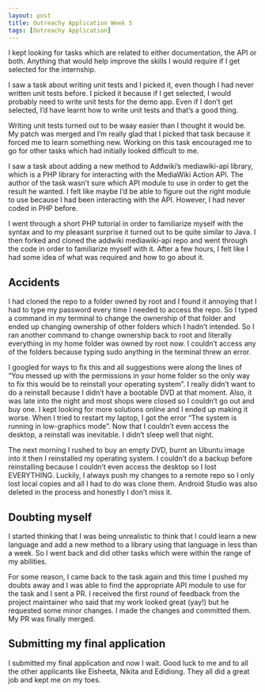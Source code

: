 ```yaml
---
layout: post
title: Outreachy Application Week 5
tags: [Outreachy Application]
---
```


I kept looking for tasks which are related to either documentation, the API or both. Anything that would help improve the skills I would require if I get selected for the internship.

I saw a task about writing unit tests and I picked it, even though I had never written unit tests before. I picked it because if I get selected, I would probably need to write unit tests for the demo app. Even if I don’t get selected, I’d have learnt how to write unit tests and that’s a good thing.

Writing unit tests turned out to be waay easier than I thought it would be. My patch was merged and I’m really glad that I picked that task because it forced me to learn something new. Working on this task encouraged me to go for other tasks which had initially looked difficult to me.

I saw a task about adding a new method to Addwiki’s mediawiki-api library, which is a PHP library for interacting with the MediaWiki Action API. The author of the task wasn’t sure which API module to use in order to get the result he wanted. I felt like maybe I’d be able to figure out the right module to use because I had been interacting with the API. However, I had never coded in PHP before.

I went through a short PHP tutorial in order to familiarize myself with the syntax and to my pleasant surprise it turned out to be quite similar to Java. I then forked and cloned the addwiki mediawiki-api repo and went through the code in order to familiarize myself with it. After a few hours, I felt like I had some idea of what was required and how to go about it.

## Accidents

I had cloned the repo to a folder owned by root and I found it annoying that I had to type my password every time I needed to access the repo. So I typed a command in my terminal to change the ownership of that folder and ended up changing ownership of other folders which I hadn’t intended. So I ran another command to change ownership back to root and literally everything in my home folder was owned by root now. I couldn’t access any of the folders because typing sudo anything in the terminal threw an error.

I googled for ways to fix this and all suggestions were along the lines of “You messed up with the permissions in your home folder so the only way to fix this would be to reinstall your operating system”. I really didn’t want to do a reinstall because I didn’t have a bootable DVD at that moment. Also, it was late into the night and most shops were closed so I couldn’t go out and buy one. I kept looking for more solutions online and I ended up making it worse. When I tried to restart my laptop, I got the error “The system is running in low-graphics mode”. Now that I couldn’t even access the desktop, a reinstall was inevitable. I didn’t sleep well that night.

The next morning I rushed to buy an empty DVD, burnt an Ubuntu image into it then I reinstalled my operating system. I couldn’t do a backup before reinstalling because I couldn’t even access the desktop so I lost EVERYTHING. Luckily, I always push my changes to a remote repo so I only lost local copies and all I had to do was clone them. Android Studio was also deleted in the process and honestly I don’t miss it.

## Doubting myself

I started thinking that I was being unrealistic to think that I could learn a new language and add a new method to a library using that language in less than a week. So I went back and did other tasks which were within the range of my abilities.

For some reason, I came back to the task again and this time I pushed my doubts away and I was able to find the appropriate API module to use for the task and I sent a PR. I received the first round of feedback from the project maintainer who said that my work looked great (yay!) but he requested some minor changes. I made the changes and committed them. My PR was finally merged.

## Submitting my final application

I submitted my final application and now I wait. Good luck to me and to all the other applicants like Eisheeta, Nikita and Edidiong. They all did a great job and kept me on my toes.